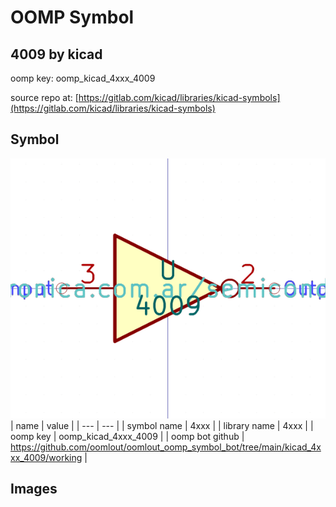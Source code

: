 # OOMP Symbol  
## 4009  by kicad  
  
oomp key: oomp_kicad_4xxx_4009  
  
source repo at: [https://gitlab.com/kicad/libraries/kicad-symbols](https://gitlab.com/kicad/libraries/kicad-symbols)  
## Symbol  
  
[![working.png](working_600.png)](working.png)  
| name | value | 
| --- | --- | 
| symbol name | 4xxx | 
| library name | 4xxx | 
| oomp key | oomp_kicad_4xxx_4009 | 
| oomp bot github | https://github.com/oomlout/oomlout_oomp_symbol_bot/tree/main/kicad_4xxx_4009/working | 
## Images  
